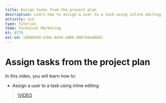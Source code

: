 ```yaml
---
title: Assign tasks from the project plan
description: Learn how to assign a user to a task using inline editing in an [!DNL Adobe Workfront] project.
activity: use
type: Tutorial
team: Technical Marketing
kt: 8779
exl-id: 14b893d4-e3bb-4e5d-a06b-99b744ad6b61
---
```

# Assign tasks from the project plan

In this video, you will learn how to:

* Assign a user to a task using inline editing

>[!VIDEO](https://video.tv.adobe.com/v/335092/?quality=12)

<!---
learn more urls:
Notifications: Information about work assigned to me
Assign tasks
Personal time overview
Make smart assignments
Modify multiple user assignments in a task list
--->
